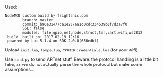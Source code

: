 Used:
```
NodeMCU custom build by frightanic.com
        branch: master
        commit: b96e31477ca1e207aa1c0cdc334539b1f7d3a7f0
        SSL: false
        modules: file,gpio,net,node,struct,tmr,uart,wifi,ws2812
 build  built on: 2017-02-19 19:16
 powered by Lua 5.1.4 on SDK 2.0.0(656edbf)
```

Upload `init.lua`, `lampe.lua`, create `credentials.lua` (for your wifi).

Use `send.py` to send ARTnet stuff.
Beware: the protocol handling is a little bit fake, as we do not actually parse the whole protocol but make some assumptions...
